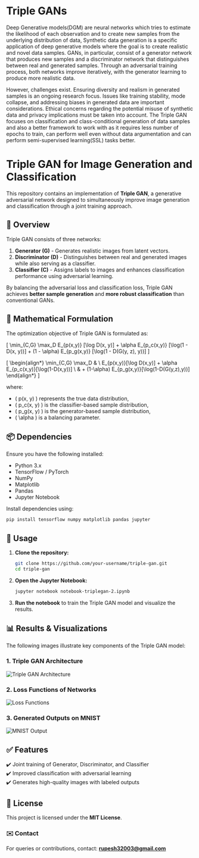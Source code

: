 # Triple GANs

Deep Generative models(DGM) are neural networks which tries to estimate the
likelihood of each observation and to create new samples from the underlying
distribution of data, Synthetic data generation is a specific application of deep
generative models where the goal is to create realistic and novel data samples.
GANs, in particular, consist of a generator network that produces new samples
and a discriminator network that distinguishes between real and generated samples.
Through an adversarial training process, both networks improve iteratively, with
the generator learning to produce more realistic data.


However, challenges exist. Ensuring diversity and realism in generated samples
is an ongoing research focus. Issues like training stability, mode collapse, and
addressing biases in generated data are important considerations. Ethical concerns
regarding the potential misuse of synthetic data and privacy implications must be
taken into account. The Triple GAN focuses on classification and class-conditional
generation of data samples and also a better framework to work with as it requires
less number of epochs to train, can perform well even without data argumentation
and can perform semi-supervised learning(SSL) tasks better.

# Triple GAN for Image Generation and Classification  

This repository contains an implementation of **Triple GAN**, a generative adversarial network designed to simultaneously improve image generation and classification through a joint training approach.  

## 📌 Overview  

Triple GAN consists of three networks:  
1. **Generator (G)** - Generates realistic images from latent vectors.  
2. **Discriminator (D)** - Distinguishes between real and generated images while also serving as a classifier.  
3. **Classifier (C)** - Assigns labels to images and enhances classification performance using adversarial learning.  

By balancing the adversarial loss and classification loss, Triple GAN achieves **better sample generation** and **more robust classification** than conventional GANs.  

## 🔢 Mathematical Formulation  

The optimization objective of Triple GAN is formulated as:  

\[
\min_{C,G} \max_D E_{p(x,y)} [\log D(x, y)] + \alpha E_{p_c(x,y)} [\log(1 - D(x, y))] + (1 - \alpha) E_{p_g(x,y)} [\log(1 - D(G(y, z), y))]
\]

\[
\begin{align*}
   \min_{C,G} \max_D & \ E_{p(x,y)}[\log D(x,y)] + \alpha E_{p_c(x,y)}[\log(1-D(x,y))] \\
& + (1-\alpha) E_{p_g(x,y)}[\log(1-D(G(y,z),y))]
\end{align*}
\]

where:  
- \( p(x, y) \) represents the true data distribution,  
- \( p_c(x, y) \) is the classifier-based sample distribution,  
- \( p_g(x, y) \) is the generator-based sample distribution,  
- \( \alpha \) is a balancing parameter.  

## 📦 Dependencies  

Ensure you have the following installed:  
- Python 3.x  
- TensorFlow / PyTorch  
- NumPy  
- Matplotlib  
- Pandas  
- Jupyter Notebook  

Install dependencies using:  
```bash
pip install tensorflow numpy matplotlib pandas jupyter
```

## 🚀 Usage  

1. **Clone the repository:**  
   ```bash
   git clone https://github.com/your-username/triple-gan.git
   cd triple-gan
   ```  
2. **Open the Jupyter Notebook:**  
   ```bash
   jupyter notebook notebook-triplegan-2.ipynb
   ```  
3. **Run the notebook** to train the Triple GAN model and visualize the results.  

## 📊 Results & Visualizations  

The following images illustrate key components of the Triple GAN model:  

### **1. Triple GAN Architecture**  
![Triple GAN Architecture](images/triple_gan_architecture.png)  

### **2. Loss Functions of Networks**  
![Loss Functions](images/loss_functions.png)  

### **3. Generated Outputs on MNIST**  
![MNIST Output](images/mnist_output.png)  

## ✅ Features  
✔️ Joint training of Generator, Discriminator, and Classifier  
✔️ Improved classification with adversarial learning  
✔️ Generates high-quality images with labeled outputs  

## 📜 License  
This project is licensed under the **MIT License**.  

### ✉️ Contact  
For queries or contributions, contact: **rupesh32003@gmail.com**  
```
